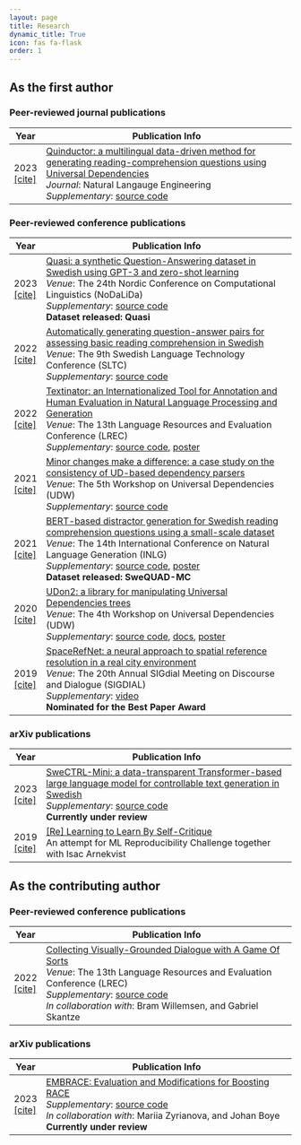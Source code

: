 ```yaml
---
layout: page
title: Research
dynamic_title: True
icon: fas fa-flask
order: 1
---
```


## As the first author

### Peer-reviewed journal publications

| Year | Publication Info |
|-------|--------|
| 2023<br><a href="/assets/bib/quinductor.bib">[cite]</a> | <a href="https://doi.org/10.1017/S1351324923000037">Quinductor: a multilingual data-driven method for generating reading-comprehension questions using Universal Dependencies</a><br>_Journal_: Natural Langauge Engineering<br>_Supplementary_: <a href="https://github.com/dkalpakchi/quinductor">source code</a>|

### Peer-reviewed conference publications

| Year | Publication Info |
|-------|--------|
| 2023<br><a href="/assets/bib/quasi2023.bib">[cite]</a> | <a href="https://aclanthology.org/2023.nodalida-1.48/">Quasi: a synthetic Question-Answering dataset in Swedish using GPT-3 and zero-shot learning</a><br>_Venue_: The 24th Nordic Conference on Computational Linguistics (NoDaLiDa)<br>_Supplementary_: <a href="https://github.com/dkalpakchi/swe_quinductor">source code</a><br>**Dataset released: Quasi** |
| 2022<br><a href="/assets/bib/sltc2022.bib">[cite]</a> | <a href="https://arxiv.org/pdf/2211.15568.pdf">Automatically generating question-answer pairs for assessing basic reading comprehension in Swedish</a><br>_Venue_: The 9th Swedish Language Technology Conference (SLTC)<br>_Supplementary_: <a href="https://github.com/dkalpakchi/swe_quinductor">source code</a> |
| 2022<br><a href="/assets/bib/textinator2022.bib">[cite]</a> | <a href="http://www.lrec-conf.org/proceedings/lrec2022/pdf/2022.lrec-1.90.pdf">Textinator: an Internationalized Tool for Annotation and Human Evaluation in Natural Language Processing and Generation</a><br>_Venue_: The 13th Language Resources and Evaluation Conference (LREC)<br>_Supplementary_: <a href="https://github.com/dkalpakchi/Textinator">source code</a>, <a href="/assets/posters/lrec2022_poster.pdf">poster</a> |
| 2021<br><a href="/assets/bib/udw2021.bib">[cite]</a> | <a href="https://arxiv.org/abs/2111.15413">Minor changes make a difference: a case study on the consistency of UD-based dependency parsers</a><br>_Venue_: The 5th Workshop on Universal Dependencies (UDW)<br>_Supplementary_: <a href="https://github.com/dkalpakchi/ud_parser_consistency">source code</a> |
| 2021<br><a href="/assets/bib/inlg2021.bib">[cite]</a> | <a href="https://aclanthology.org/2021.inlg-1.43/">BERT-based distractor generation for Swedish reading comprehension questions using a small-scale dataset</a><br>_Venue_: The 14th International Conference on Natural Language Generation (INLG)<br>_Supplementary_: <a href="https://github.com/dkalpakchi/SweQUAD-MC">source code</a>, <a href="/assets/posters/inlg2021_poster.pdf">poster</a><br>**Dataset released: SweQUAD-MC** |
| 2020<br><a href="/assets/bib/udw2020.bib">[cite]</a> | <a href="https://aclanthology.org/2020.udw-1.14/">UDon2: a library for manipulating Universal Dependencies trees</a><br>_Venue_: The 4th Workshop on Universal Dependencies (UDW)<br>_Supplementary_: <a href="https://github.com/udon2/udon2">source code</a>, <a href="https://udon2.github.io/">docs</a>, <a href="/assets/posters/udw2020_poster.pdf">poster</a>|
| 2019<br><a href="/assets/bib/sigdial2019.bib">[cite]</a> | <a href="https://aclanthology.org/W19-5949/">SpaceRefNet: a neural approach to spatial reference resolution in a real city environment</a><br>_Venue_: The 20th Annual SIGdial Meeting on Discourse and Dialogue (SIGDIAL)<br>_Supplementary_: <a href="https://www.superlectures.com/sigdial2019/characterizing-the-response-space-of-questions-a-corpus-study-for-english-and-polish">video</a><br>**Nominated for the Best Paper Award**|

### arXiv publications

| Year | Publication Info |
|-------|--------|
| 2023<br><a href="/assets/bib/swectrl.bib">[cite]</a> | <a href="https://arxiv.org/abs/2304.13994">SweCTRL-Mini: a data-transparent Transformer-based large language model for controllable text generation in Swedish</a><br>_Supplementary_: <a href="https://github.com/dkalpakchi/SweCTRL-Mini">source code</a><br>**Currently under review**|
| 2019<br><a href="/assets/bib/re2019.bib">[cite]</a> | <a href="https://arxiv.org/abs/1912.00183">[Re] Learning to Learn By Self-Critique</a><br>An attempt for ML Reproducibility Challenge together with Isac Arnekvist |

## As the contributing author

### Peer-reviewed conference publications

| Year | Publication Info |
|-------|--------|
| 2022<br><a href="/assets/bib/agos2022.bib">[cite]</a> | <a href="http://www.lrec-conf.org/proceedings/lrec2022/pdf/2022.lrec-1.242.pdf">Collecting Visually-Grounded Dialogue with A Game Of Sorts</a><br>_Venue_: The 13th Language Resources and Evaluation Conference (LREC)<br>_Supplementary_: <a href="https://github.com/willemsenbram/a-game-of-sorts">source code</a><br>_In collaboration with_: Bram Willemsen, and Gabriel Skantze |


### arXiv publications

| Year | Publication Info |
|-------|--------|
| 2023<br><a href="/assets/bib/embrace2023.bib">[cite]</a> | <a href="https://arxiv.org/abs/2305.08433">EMBRACE: Evaluation and Modifications for Boosting RACE</a><br>_Supplementary_: <a href="https://github.com/dkalpakchi/EMBRACE">source code</a><br>_In collaboration with_: Mariia Zyrianova, and Johan Boye<br>**Currently under review**|
